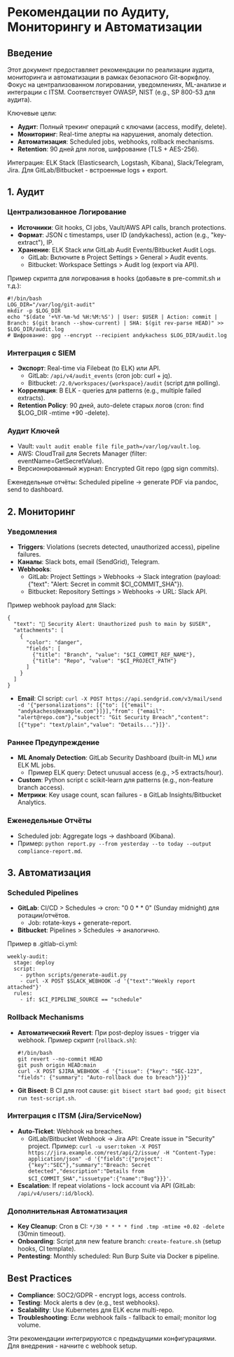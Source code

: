 # Рекомендации по Аудиту, Мониторингу и Автоматизации

## Введение

Этот документ предоставляет рекомендации по реализации аудита, мониторинга и автоматизации в рамках безопасного Git-воркфлоу. Фокус на централизованном логировании, уведомлениях, ML-анализе и интеграции с ITSM. Соответствует OWASP, NIST (e.g., SP 800-53 для аудита).

Ключевые цели:

- **Аудит**: Полный трекинг операций с ключами (access, modify, delete).
- **Мониторинг**: Real-time алерты на нарушения, anomaly detection.
- **Автоматизация**: Scheduled jobs, webhooks, rollback mechanisms.
- **Retention**: 90 дней для логов, шифрование (TLS + AES-256).

Интеграция: ELK Stack (Elasticsearch, Logstash, Kibana), Slack/Telegram, Jira. Для GitLab/Bitbucket - встроенные logs + export.

## 1. Аудит

### Централизованное Логирование

- **Источники**: Git hooks, CI jobs, Vault/AWS API calls, branch protections.
- **Формат**: JSON с timestamps, user ID (andykachess), action (e.g., "key-extract"), IP.
- **Хранение**: ELK Stack или GitLab Audit Events/Bitbucket Audit Logs.
  - GitLab: Включите в Project Settings > General > Audit events.
  - Bitbucket: Workspace Settings > Audit log (export via API).

Пример скрипта для логирования в hooks (добавьте в pre-commit.sh и т.д.):

```
#!/bin/bash
LOG_DIR="/var/log/git-audit"
mkdir -p $LOG_DIR
echo "$(date '+%Y-%m-%d %H:%M:%S') | User: $USER | Action: commit | Branch: $(git branch --show-current) | SHA: $(git rev-parse HEAD)" >> $LOG_DIR/audit.log
# Шифрование: gpg --encrypt --recipient andykachess $LOG_DIR/audit.log
```

### Интеграция с SIEM

- **Экспорт**: Real-time via Filebeat (to ELK) или API.
  - GitLab: `/api/v4/audit_events` (cron job: curl + jq).
  - Bitbucket: `/2.0/workspaces/{workspace}/audit` (script для polling).
- **Корреляция**: В ELK - queries для patterns (e.g., multiple failed extracts).
- **Retention Policy**: 90 дней, auto-delete старых логов (cron: find $LOG_DIR -mtime +90 -delete).

### Аудит Ключей

- Vault: `vault audit enable file file_path=/var/log/vault.log`.
- AWS: CloudTrail для Secrets Manager (filter: eventName=GetSecretValue).
- Версионированный журнал: Encrypted Git repo (gpg sign commits).

Еженедельные отчёты: Scheduled pipeline → generate PDF via pandoc, send to dashboard.

## 2. Мониторинг

### Уведомления

- **Triggers**: Violations (secrets detected, unauthorized access), pipeline failures.
- **Каналы**: Slack bots, email (SendGrid), Telegram.
- **Webhooks**:
  - GitLab: Project Settings > Webhooks → Slack integration (payload: {"text": "Alert: Secret in commit $CI_COMMIT_SHA"}).
  - Bitbucket: Repository Settings > Webhooks → URL: Slack API.

Пример webhook payload для Slack:

```
{
  "text": "🚨 Security Alert: Unauthorized push to main by $USER",
  "attachments": [
    {
      "color": "danger",
      "fields": [
        {"title": "Branch", "value": "$CI_COMMIT_REF_NAME"},
        {"title": "Repo", "value": "$CI_PROJECT_PATH"}
      ]
    }
  ]
}
```

- **Email**: CI script: `curl -X POST https://api.sendgrid.com/v3/mail/send -d '{"personalizations": [{"to": [{"email": "andykachess@example.com"}]}],"from": {"email": "alert@repo.com"},"subject": "Git Security Breach","content": [{"type": "text/plain","value": "Details..."}]}'`.

### Раннее Предупреждение

- **ML Anomaly Detection**: GitLab Security Dashboard (built-in ML) или ELK ML jobs.
  - Пример ELK query: Detect unusual access (e.g., >5 extracts/hour).
- **Custom**: Python script с scikit-learn для patterns (e.g., non-feature branch access).
- **Метрики**: Key usage count, scan failures - в GitLab Insights/Bitbucket Analytics.

### Еженедельные Отчёты

- Scheduled job: Aggregate logs → dashboard (Kibana).
- Пример: `python report.py --from yesterday --to today --output compliance-report.md`.

## 3. Автоматизация

### Scheduled Pipelines

- **GitLab**: CI/CD > Schedules → cron: "0 0 \* \* 0" (Sunday midnight) для ротации/отчётов.
  - Job: rotate-keys + generate-report.
- **Bitbucket**: Pipelines > Schedules → аналогично.

Пример в .gitlab-ci.yml:

```
weekly-audit:
  stage: deploy
  script:
    - python scripts/generate-audit.py
    - curl -X POST $SLACK_WEBHOOK -d '{"text":"Weekly report attached"}'
  rules:
    - if: $CI_PIPELINE_SOURCE == "schedule"
```

### Rollback Mechanisms

- **Автоматический Revert**: При post-deploy issues - trigger via webhook.
  Пример скрипт (`rollback.sh`):
  ```
  #!/bin/bash
  git revert --no-commit HEAD
  git push origin HEAD:main
  curl -X POST $JIRA_WEBHOOK -d '{"issue": {"key": "SEC-123", "fields": {"summary": "Auto-rollback due to breach"}}}'
  ```
- **Git Bisect**: В CI для root cause: `git bisect start bad good; git bisect run test-script.sh`.

### Интеграция с ITSM (Jira/ServiceNow)

- **Auto-Ticket**: Webhook на breaches.
  - GitLab/Bitbucket Webhook → Jira API: Create issue in "Security" project.
    Пример: `curl -u user:token -X POST https://jira.example.com/rest/api/2/issue/ -H "Content-Type: application/json" -d '{"fields":{"project":{"key":"SEC"},"summary":"Breach: Secret detected","description":"Details from $CI_COMMIT_SHA","issuetype":{"name":"Bug"}}}'`.
- **Escalation**: If repeat violations - lock account via API (GitLab: `/api/v4/users/:id/block`).

### Дополнительная Автоматизация

- **Key Cleanup**: Cron в CI: `*/30 * * * * find .tmp -mtime +0.02 -delete` (30min timeout).
- **Onboarding**: Script для new feature branch: `create-feature.sh` (setup hooks, CI template).
- **Pentesting**: Monthly scheduled: Run Burp Suite via Docker в pipeline.

## Best Practices

- **Compliance**: SOC2/GDPR - encrypt logs, access controls.
- **Testing**: Mock alerts в dev (e.g., test webhooks).
- **Scalability**: Use Kubernetes для ELK если multi-repo.
- **Troubleshooting**: Если webhook fails - fallback to email; monitor log volume.

Эти рекомендации интегрируются с предыдущими конфигурациями. Для внедрения - начните с webhook setup.

